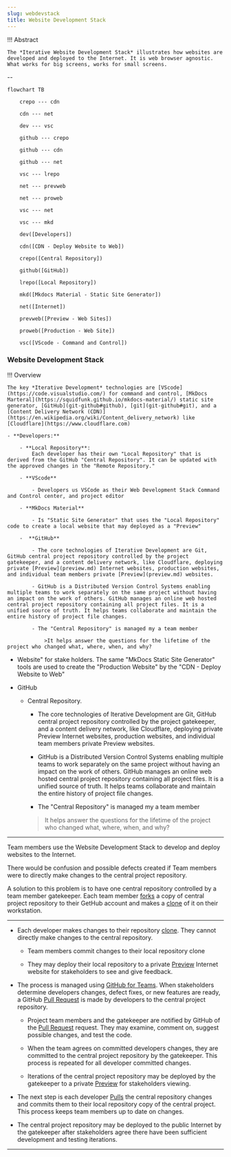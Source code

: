 ```yaml
---
slug: webdevstack
title: Website Development Stack
---
```


!!! Abstract 

	The *Iterative Website Development Stack* illustrates how websites are developed and deployed to the Internet. It is web browser agnostic. What works for big screens, works for small screens.


--



``` mermaid
flowchart TB
	
	crepo --- cdn

	cdn --- net

	dev --- vsc 

	github --- crepo

	github --- cdn

	github --- net
	
	vsc --- lrepo
	
	net --- prevweb

	net --- proweb

	vsc --- net

	vsc --- mkd

	dev([Developers])

	cdn([CDN - Deploy Website to Web])

	crepo([Central Repository])

	github([GitHub]) 

	lrepo([Local Repository])

	mkd([Mkdocs Material - Static Site Generator])

	net([Internet]) 
	
	prevweb([Preview - Web Sites])

	proweb([Production - Web Site])

	vsc([VScode - Command and Control]) 

```

### Website Development Stack

!!! Overview

	The key *Iterative Development* technologies are [VScode](https://code.visualstudio.com/) for command and control, [MkDocs Marteral](https://squidfunk.github.io/mkdocs-material/) static site generator, [GitHub](git-github#github), [git](git-github#git), and a [Content Delivery Network (CDN)](https://en.wikipedia.org/wiki/Content_delivery_network) like [Cloudflare](https://www.cloudflare.com)

	- **Developers:**  
	
    	- **Local Repository**:  
			Each developer has their own "Local Repository" that is derived from the GitHub "Central Repository". It can be updated with the approved changes in the "Remote Repository."

		- **VScode**  
  
        	- Developers us VSCode as their Web Development Stack Command and Control center, and project editor

		- **MkDocs Material**  
  
    		- Is "Static Site Generator" that uses the "Local Repository" code to create a local website that may deployed as a "Preview"
  
  		-  **GitHub**
	
          	- The core technologies of Iterative Development are Git, GitHub central project repository controlled by the project gatekeeper, and a content delivery network, like Cloudflare, deploying private [Preview](preview.md) Internet websites, production websites, and individual team members private [Preview](preview.md) websites.
      		
      		- GitHub is a Distributed Version Control Systems enabling multiple teams to work separately on the same project without having an impact on the work of others. GitHub manages an online web hosted central project repository containing all project files. It is a unified source of truth. It helps teams collaborate and maintain the entire history of project file changes.

      		- The "Central Repository" is managed my a team member

				>It helps answer the questions for the lifetime of the project who changed what, where, when, and why?

  
  - Website" for stake holders. The same "MkDocs Static Site Generator" tools are used to create the "Production Website" by the "CDN - Deploy Website to Web"


- GitHub  
    - Central Repository.  
	
    	- The core technologies of Iterative Development are Git, GitHub central project repository controlled by the project gatekeeper, and a content delivery network, like Cloudflare, deploying private Preview Internet websites, production websites, and individual team members private Preview websites.
		
		- GitHub is a Distributed Version Control Systems enabling multiple teams to work separately on the same project without having an impact on the work of others. GitHub manages an online web hosted central project repository containing all project files. It is a unified source of truth. It helps teams collaborate and maintain the entire history of project file changes.

		- The "Central Repository" is managed my a team member

		>It helps answer the questions for the lifetime of the project who changed what, where, when, and why?



---



Team members use the Website Development Stack to develop and deploy websites to the Internet. 

There would be confusion and possible defects created if Team members were to directly make changes to the central project repository.  

A solution to this problem is to have one central repository controlled by a team member gatekeeper. Each team member [forks](git-github#fork) a copy of central project repository to their GetHub account and makes a [clone](glossary#clone) of it on their workstation.

---


- Each developer makes changes to their repository [clone](glossary#clone). They cannot directly make changes to the central repository.

	- Team members commit changes to their local repository clone

	- They may deploy their local repository to a private [Preview](preview.md) Internet website for stakeholders to see and give feedback. 

- The process is managed using [GitHub for Teams](https://github.com/team). When stakeholders determine developers changes, defect fixes, or new features are ready, a GitHub [Pull Request](git-github#pull-request) is made by developers to the central project repository. 

	- Project team members and the gatekeeper are notified by GitHub of the [Pull Request](git-github#pull-request) request. They may examine, comment on, suggest possible changes, and test the code. 

	- When the team agrees on committed developers changes, they are committed to the central project repository by the gatekeeper. This process is repeated for all developer committed changes. 

	- Iterations of the central project repository may be deployed by the gatekeeper to a private [Preview](preview.md)  for stakeholders viewing. 

- The next step is each developer [Pulls](git-github#pull) the central repository changes and commits them to their local repository copy of the central project. This process keeps team members up to date on changes.

- The central project repository may be deployed to the public Internet by the gatekeeper after stakeholders agree there have been sufficient development and testing iterations.

---

